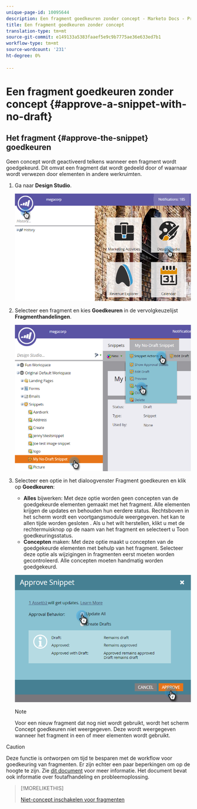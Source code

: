```yaml
---
unique-page-id: 10095644
description: Een fragment goedkeuren zonder concept - Marketo Docs - Productdocumentatie
title: Een fragment goedkeuren zonder concept
translation-type: tm+mt
source-git-commit: e149133a5383faaef5e9c9b7775ae36e633ed7b1
workflow-type: tm+mt
source-wordcount: '231'
ht-degree: 0%

---
```



# Een fragment goedkeuren zonder concept {#approve-a-snippet-with-no-draft}

## Het fragment {#approve-the-snippet} goedkeuren

Geen concept wordt geactiveerd telkens wanneer een fragment wordt goedgekeurd. Dit omvat een fragment dat wordt gedeeld door of waarnaar wordt verwezen door elementen in andere werkruimten.

1. Ga naar **Design Studio**.

   ![](assets/go-to-design-studio.png)

1. Selecteer een fragment en kies **Goedkeuren** in de vervolgkeuzelijst **Fragmenthandelingen**.

   ![](assets/approve-snippet.png)

1. Selecteer een optie in het dialoogvenster Fragment goedkeuren en klik op **Goedkeuren**:

   * **Alles** bijwerken: Met deze optie worden geen concepten van de goedgekeurde elementen gemaakt met het fragment. Alle elementen krijgen de updates en behouden hun eerdere status. Rechtsboven in het scherm wordt een voortgangsmodule weergegeven. het kan te allen tijde worden gesloten . Als u het wilt herstellen, klikt u met de rechtermuisknop op de naam van het fragment en selecteert u Toon goedkeuringsstatus.
   * **Concepten** maken: Met deze optie maakt u concepten van de goedgekeurde elementen met behulp van het fragment. Selecteer deze optie als wijzigingen in fragmenten eerst moeten worden gecontroleerd. Alle concepten moeten handmatig worden goedgekeurd.

   ![](assets/snippet-dialog-box.png)

   >[!NOTE]
   >
   >Voor een nieuw fragment dat nog niet wordt gebruikt, wordt het scherm Concept goedkeuren niet weergegeven. Deze wordt weergegeven wanneer het fragment in een of meer elementen wordt gebruikt.

>[!CAUTION]
>
>Deze functie is ontworpen om tijd te besparen met de workflow voor goedkeuring van fragmenten. Er zijn echter een paar beperkingen om op de hoogte te zijn. Zie [dit document](https://nation.marketo.com/docs/DOC-4415) voor meer informatie. Het document bevat ook informatie over foutafhandeling en probleemoplossing.

>[!MORELIKETHIS]
>
>[Niet-concept inschakelen voor fragmenten](../../../../product-docs/administration/users-and-roles/managing-user-roles-and-permissions/enable-no-draft-for-snippets.md)

